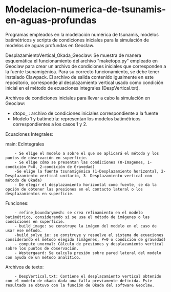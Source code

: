 # Modelacion-numerica-de-tsunamis-en-aguas-profundas
Programas empleados en la modelación numérica de tsunamis, modelos batimétricos y scripts de condiciones iniciales para la simulación de modelos de aguas profundas en Geoclaw.

DesplazamientoVertical_Okada_Geoclaw:
  Se muestra de manera esquemática el funcionamiento del archivo "maketopo.py" empleado en Geoclaw para crear un archivo de condiciones iniciales que corresponden a la fuente tsunamigénica. Para su correcto funcionamiento, se debe tener instalado Clawpack. 
  El archivo de salida contenido igualmente en este repositorio, corresponde al desplazamiento vertical usado como condición inicial en el método de ecuaciones integrales (DespVertical.txt).

Archivos de condiciones iniciales para llevar a cabo la simulación en Geoclaw:
  - dtopo_ : archivo de condiciones iniciales correspondiente a la fuente
  - Modelo 1 y batimetría: representan los modelos batimétricos correspondientes a los casos 1 y 2.

Ecuaciones Integrales:

  main: EcIntegrales
  
        - Se elige el modelo a sobre el que se aplicará el método y los puntos de observación en superficie.
        - Se elige cómo se presentan las condiciones (0-Imagenes, 1-condición P=0, 2-condición de Gravedad)
        -Se elige la fuente tsunamigénica (1-Desplazamiento horizontal, 2-Desplazamiento vertical unitario, 3- Desplazamiento vertical con método de Okada)
        - De elegir el desplazamiento horizontal como fuente, se da la opción de obtener las presiones en el contacto lateral o los desplazamientos en superficie.
        
  Funciones:
  
        - refine_boundarymesh: se crea refinamiento en el modelo batimétrico, considerando si se usa el método de imágenes o las condiciones en superficie.
        - build_image: se construye la imágen del modelo en el caso de usar ese método.
        -build_solve_ie: se construye y resuelve el sistema de ecuaciones considerando el método elegido (imágenes, P=0 o condición de gravedad)
        - compute_unormal: Cálculo de presiones y desplazamiento vertical sobre los puntos de observación.
        - Westergaard: Se calcula presión sobre pared lateral del modelo con ayuda de un método analítico.
        
  Archivos de texto:
  
        - DespVertical.txt: Contiene el desplazamiento vertical obtenido con el modelo de okada dada una falla previamente definida. Este resultado se obtuvo con la función de Okada del software Geoclaw.
  
